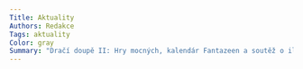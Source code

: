 ```yaml
---
Title: Aktuality
Authors: Redakce
Tags: aktuality
Color: gray
Summary: "Dračí doupě II: Hry mocných, kalendár Fantazeen a soutěž o ilustrátora Končiny"
---
```


